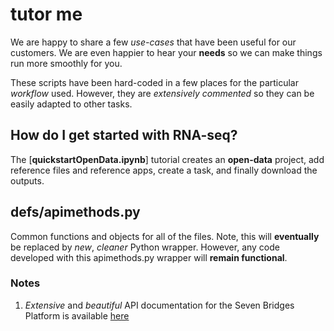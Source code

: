# tutor me
We are happy to share a few _use-cases_  that have been useful for our customers. We are even happier to hear your **needs** so we can make things run more smoothly for you. 

These scripts have been hard-coded in a few places for the particular _workflow_ used. However, they are _extensively commented_ so they can be easily adapted to other tasks.

## How do I get started with RNA-seq?
The [**quickstartOpenData.ipynb**] tutorial creates an **open-data** project, add reference files and reference apps, create a task, and finally download the outputs. 

## defs/apimethods.py
Common functions and objects for all of the files. Note, this will **eventually** be replaced by _new_, _cleaner_ Python wrapper. However, any code developed with this apimethods.py wrapper will **remain functional**.

### Notes
1. _Extensive_ and _beautiful_ API documentation for the Seven Bridges Platform is available [here](http://docs.sevenbridges.com/docs/the-api)
